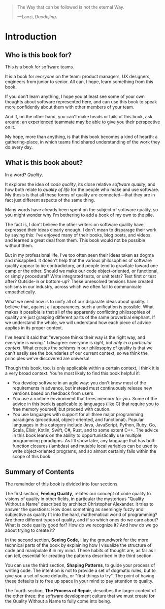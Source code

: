> The Way that can be followed is not the eternal Way.
>
> —Laozi, _Daodejing_.

# Introduction

## Who is this book for?

This is a book for software teams.

It is a book for *everyone* on the team: product managers,
UX designers, engineers from junior to senior. All can, I
hope, learn something from this book.

If you don't learn anything, I hope you at least see some of
your own thoughts about software represented here, and can
use this book to speak more confidently about them with
other members of your team.

And if, on the other hand, you can't make heads or tails of
this book, ask around: an experienced teammate may be able
to give you their perspective on it.

My hope, more than anything, is that this book becomes a
kind of hearth: a gathering-place, in which teams find
shared understanding of the work they do every day.

## What is this book about?

In a word? *Quality*.

It explores the idea of *code quality*, its close relative
*software quality*, and how both relate to *quality of life*
for the people who make and use software. My thesis is that
all these forms of quality are connected—that they are in
fact just different aspects of the same thing.

Many words have already been spent on the subject of
software quality, so you might wonder why I'm bothering to
add a book of my own to the pile.

The fact is, I don't believe the other writers on software
quality have expressed their ideas clearly enough. I don't
mean to disparage their work by saying this: I've enjoyed
many of their books, blog posts, and videos, and learned a
great deal from them. This book would not be possible
without them.

But in my professional life, I've too often seen their ideas
taken as dogma and misapplied. It doesn't help that the
various philosophies of software quality appear to be
contradictory, and people tend to gravitate toward one camp
or the other. Should we make our code object-oriented, or
functional, or simply procedural? Write integrated tests, or
unit tests? Test first or test after? Outside-in or
bottom-up? These unresolved tensions have created schisms in
our industry, across which we often fail to communicate
empathetically.

What we need now is to unify all of our disparate ideas
about quality. I believe that, against all appearances, such
a unification is possible. What makes it possible is that
all of the apparently conflicting philosophies of quality
are just grasping different parts of the same proverbial
elephant. If we understand the whole, we will understand how
each piece of advice applies in its proper context.

I've heard it said that "everyone thinks their way is the
right way, and everyone is wrong." I disagree: everyone is
*right*, but *only in a particular context*. What creates
the schisms in our philosophy of quality is that we can't
easily see the boundaries of our current context, so we
think the principles we've discovered are universal.

Though this book, too, is only applicable within a certain
context, I think it is a very broad context. You're most
likely to find this book helpful if:

- You develop software in an agile way: you don't know most
  of the requirements in advance, but instead must
  continuously release new versions based on feedback from
  users.
- You use a runtime environment that frees memory for you.
  Some of the advice in this book is applicable to
  languages (like C) that require you to free memory
  yourself, but proceed with caution.
- You use languages with support for all three major
  programming paradigms (procedural, object-oriented, and
  functional). Popular languages in this category include
  Java, JavaScript, Python, Ruby, Go, Scala, Elixir, Kotlin,
  Swift, C#, Rust, and to some extent C++. The advice in
  this book leans on the ability to opportunistically use
  multiple programming paradigms. As I'll show later, any
  language that has both function closures (lambdas) and
  mutable local variables can be used to write
  object-oriented programs, and so almost certainly falls
  within the scope of this book.

## Summary of Contents

The remainder of this book is divided into four sections.

The first section, **Feeling Quality**, relates our concept
of code quality to visions of quality in other fields, in
particular the mysterious "Quality Without a Name" described
by architect Christopher Alexander. It tries to answer the
questions: How does something as seemingly fuzzy and
subjective as quality fit into the hard, mathematical world
of programming? Are there different types of quality, and if
so which ones do we care about? What is code quality good
for? How do we recognize it? And how do we go about trying
to create it?

In the second section, **Seeing Code**, I lay the groundwork
for the more technical parts of the book by explaining how I
visualize the structure of code and manipulate it in my
mind. These habits of thought are, as far as I can tell,
essential for creating the patterns described in the third
section.

You can use the third section, **Shaping Patterns**, to
guide your process of writing code. The intention is not
to provide a set of dogmatic rules, but to give you a set of
sane defaults, or "first things to try". The point of having
these defaults is to free up space in your mind to pay
attention to quality.

The fourth section, **The Process of Repair**, describes the
larger context of the other three: the software development
culture that we must create for the Quality Without a Name
to fully come into being.

